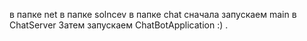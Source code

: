 в папке net в папке solncev в папке chat
сначала запускаем main в ChatServer
Затем запускаем ChatBotApplication
:) .
